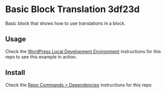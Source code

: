 # Basic Block Translation 3df23d

Basic block that shows how to use translations in a block.

## Usage

Check the [WordPress Local Development Environment](../../DEVELOPMENT.md#wordpress-local-development-environment) instructions for this repo to see this example in action.

## Install

Check the [Repo Commands > Dependencies](../../DEVELOPMENT.md#dependencies) instructions for this repo
